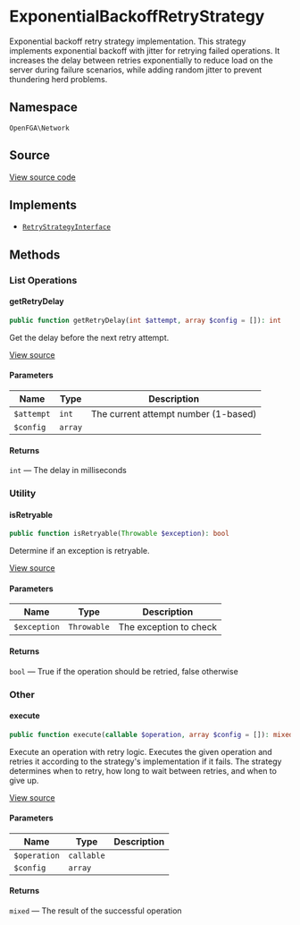 # ExponentialBackoffRetryStrategy

Exponential backoff retry strategy implementation. This strategy implements exponential backoff with jitter for retrying failed operations. It increases the delay between retries exponentially to reduce load on the server during failure scenarios, while adding random jitter to prevent thundering herd problems.

## Namespace

`OpenFGA\Network`

## Source

[View source code](https://github.com/evansims/openfga-php/blob/main/src/Network/ExponentialBackoffRetryStrategy.php)

## Implements

* [`RetryStrategyInterface`](RetryStrategyInterface.md)

## Methods

### List Operations

#### getRetryDelay

```php
public function getRetryDelay(int $attempt, array $config = []): int

```

Get the delay before the next retry attempt.

[View source](https://github.com/evansims/openfga-php/blob/main/src/Network/ExponentialBackoffRetryStrategy.php#L98)

#### Parameters

| Name       | Type    | Description                          |
| ---------- | ------- | ------------------------------------ |
| `$attempt` | `int`   | The current attempt number (1-based) |
| `$config`  | `array` |                                      |

#### Returns

`int` — The delay in milliseconds

### Utility

#### isRetryable

```php
public function isRetryable(Throwable $exception): bool

```

Determine if an exception is retryable.

[View source](https://github.com/evansims/openfga-php/blob/main/src/Network/ExponentialBackoffRetryStrategy.php#L125)

#### Parameters

| Name         | Type        | Description            |
| ------------ | ----------- | ---------------------- |
| `$exception` | `Throwable` | The exception to check |

#### Returns

`bool` — True if the operation should be retried, false otherwise

### Other

#### execute

```php
public function execute(callable $operation, array $config = []): mixed

```

Execute an operation with retry logic. Executes the given operation and retries it according to the strategy&#039;s implementation if it fails. The strategy determines when to retry, how long to wait between retries, and when to give up.

[View source](https://github.com/evansims/openfga-php/blob/main/src/Network/ExponentialBackoffRetryStrategy.php#L65)

#### Parameters

| Name         | Type       | Description |
| ------------ | ---------- | ----------- |
| `$operation` | `callable` |             |
| `$config`    | `array`    |             |

#### Returns

`mixed` — The result of the successful operation
